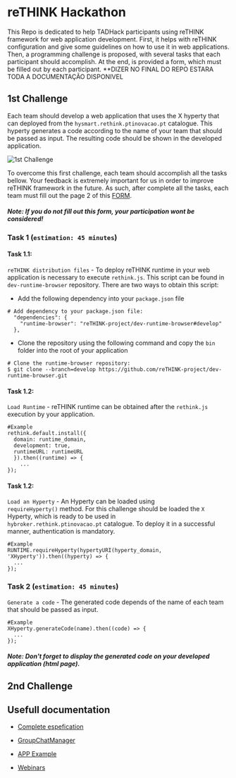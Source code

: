 # reTHINK Hackathon

This Repo is dedicated to help TADHack participants using reTHINK framework for web application development. First, it helps with reTHINK configuration and give some guidelines on how to use it in web applications. Then, a programming challenge is proposed, with several tasks that each participant should accomplish. At the end, is provided a form, which must be filled out by each participant.
**DIZER NO FINAL DO REPO ESTARA TODA A DOCUMENTAÇÃO DISPONIVEL
 
## 1st Challenge

Each team should develop a web application that uses the X hyperty that can deployed from the `hysmart.rethink.ptinovacao.pt` catalogue. This hyperty generates a code according to the name of your team that should be passed as input. The resulting code should be shown in the developed application.   

![1st Challenge](https://github.com/BernardoMG/dev-reTHINK-challenge/blob/master/Figures/1-Challenge.jpg)

To overcome this first challenge, each team should accomplish all the tasks bellow. 
Your feedback is extremely important for us in order to improve reTHINK framework in the future. As such, after complete all the tasks, each team must fill out the page 2 of this [FORM](https://docs.google.com/forms/d/e/1FAIpQLSeFt56Ura0zkTqg_VX9od_jBZtE3-2mt_urTFvxsoRuQ3uJRw/viewform). 

##### Note: If you do not fill out this form, your participation wont be considered! 

### Task 1 (`estimation: 45 minutes`)

#### Task 1.1:

`reTHINK distribution files` - To deploy reTHINK runtime in your web application is necessary to execute `rethink.js`. This script can be found in `dev-runtime-browser` repository. There are two ways to obtain this script:

* Add the following dependency into your `package.json` file

```shell
# Add dependency to your package.json file:
  "dependencies": {
    "runtime-browser": "reTHINK-project/dev-runtime-browser#develop"
  },
```

* Clone the repository using the following command and copy the `bin` folder into the root of your application 

```shell
# Clone the runtime-browser repository:
$ git clone --branch=develop https://github.com/reTHINK-project/dev-runtime-browser.git
```

#### Task 1.2:

`Load Runtime` - reTHINK runtime can be obtained after the `rethink.js` execution by your application.

```shell
#Example
rethink.default.install({ 
  domain: runtime_domain,
  development: true,
  runtimeURL: runtimeURL
  }).then((runtime) => {
    ... 
});
```

#### Task 1.2:

`Load an Hyperty` - An Hyperty can be loaded using `requireHyperty()` method. For this challenge should be loaded the `X` Hyperty, which is ready to be used in `hybroker.rethink.ptinovacao.pt` catalogue. To deploy it in a successful manner, authentication is mandatory.

```shell
#Example
RUNTIME.requireHyperty(hypertyURI(hyperty_domain, 'XHyperty')).then((hyperty) => {
  ...
});
```

### Task 2 (`estimation: 45 minutes`)

`Generate a code` - The generated code depends of the name of each team that should be passed as input.

```shell
#Example
XHyperty.generateCode(name).then((code) => {
  ...
});
```

##### Note: Don't forget to display the generated code on your developed application (html page).


## 2nd Challenge


## Usefull documentation

* [Complete espefication](https://github.com/reTHINK-project/specs)

* [GroupChatManager](https://github.com/reTHINK-project/dev-hyperty/tree/develop/docs/group-chat-manager)

* [APP Example](https://github.com/reTHINK-project/dev-app/tree/develop)

* [Webinars](https://www.youtube.com/channel/UC4xTKj2ZvhUyJosA_fLeAhg)

